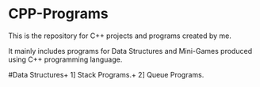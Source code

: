 # CPP-Programs
This is the repository for C++ projects and programs created by me. 

It mainly includes programs for Data Structures and Mini-Games produced using C++ programming language.

#Data Structures+
1] Stack Programs.+
2] Queue Programs.
